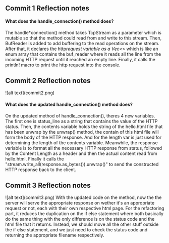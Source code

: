 <h2>Commit 1 Reflection notes</h2>
<h4>What does the handle_connection() method does?</h4>

The handle\*connection() method takes TcpStream as a parameter which is mutable so that the method could read from and write to this stream.
Then, BufReader is added to add buffering to the read operations on the stream.
After that, it declares the http*request variable as a Vec<*> which is like an enum array that contains the buf_reader where it reads all the line from the incoming HTTP request until it reached an empty line.
Finally, it calls the println! macro to print the http request into the console.

<h2>Commit 2 Reflection notes</h2>
![alt text](commit2.png)
<h4>What does the updated handle_connection() method does?</h4>
On the updated method of handle_connection(), theres 4 new variables. The first one is status_line as a string that contains the value of the HTTP status.
Then, the contents variable holds the string of the hello.html file that has been unwrap by the unwrap() method, the contain of this html file will form the body of the HTTP response.
And for the length var is just used for determining the length of the contents variable.
Meanwhile, the response variable is to format all the necessary HTTP response from status, followed by the Content Length as a header and then the actual content read from hello.html.
Finally it calls the "stream.write_all(response.as_bytes()).unwrap()" to send the constructed HTTP response back to the client.

<h2>Commit 3 Reflection notes</h2>
![alt text](commit3.png)
With the updated code on the method, now the the server will serve the appropriate response on wether it's an appropriate request or not, each with their own respective html page.
For the refactoring part, it reduces the duplication on the if else statement where both basically do the same thing with the only difference is on the status code and the html file that it returns. Instead, we should move all the other stuff outside the if else statement, and we just need to check the status code and returning the appropriate filename respectively.
